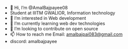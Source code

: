 - 👋 Hi, I’m @AmalBajpayee08
- Student at IIITM GWALIOR, Information technology
- 👀 I’m interested in Web development
- 🌱 I’m currently learning web dev technologies
- 💞️ I’m looking to contribute on open source
- 📫 How to reach me Email: amalbajpai083@gmail.com
- discord: amalbajpayee

<!---
AmalBajpayee08/AmalBajpayee08 is a ✨ special ✨ repository because its `README.md` (this file) appears on your GitHub profile.
You can click the Preview link to take a look at your changes.
--->

